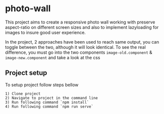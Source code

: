 # photo-wall

This project aims to create a responsive photo wall working with preserve aspect-ratio on different screen sizes
and also to implement lazyloading for images to insure good user experience.

In the project, 2 approaches have been used to reach same output, you can toggle between the two, although it will look identical.
To see the real difference, you must go into the two components `image-old.component` & `image-new.component` and take a look at the css

## Project setup

To setup project follow steps bellow

```
1) Clone project
2) Navigate to project in the command line
3) Run following command `npm install`
4) Run following command `npm run serve`
```

